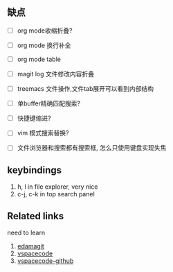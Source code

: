 ## 缺点
- [ ] org mode收缩折叠?
- [ ] org mode 换行补全
- [ ] org mode table

- [ ] magit log 文件修改内容折叠
- [ ] treemacs 文件操作,文件tab展开可以看到内部结构
- [ ] 单buffer精确匹配搜索?
- [ ] 快捷键缩进?
- [ ] vim 模式搜索替换?

- [ ] 文件浏览器和搜索都有搜索框, 怎么只使用键盘实现失焦

## keybindings

1. h, l in file explorer, very nice
2. c-j, c-k in top search panel

## Related links
need to learn
1. [edamagit](https://github.com/kahole/edamagit#vim-support-vscodevim)
2. [vspacecode](https://vspacecode.github.io/) 
3. [vspacecode-github](https://github.com/VSpaceCode/VSpaceCode)
